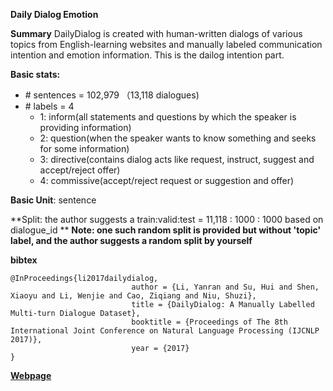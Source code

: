 **Daily Dialog Emotion**

**Summary**
DailyDialog is created with human-written dialogs of various topics from English-learning websites and manually labeled communication intention and emotion information. This is the dailog intention part.


**Basic stats:**
+ \# sentences = 102,979 （13,118 dialogues)
+ \# labels = 4
    - 1: inform(all statements and questions by which the speaker is providing information)
    - 2: question(when the speaker wants to know something and seeks for some information)
    - 3: directive(contains dialog acts like request, instruct, suggest and accept/reject offer)
    - 4: commissive(accept/reject request or suggestion and offer)

**Basic Unit**: sentence

**Split: the author suggests a train:valid:test = 11,118 : 1000 : 1000 based on dialogue_id **
**Note: one such random split is provided but without 'topic' label, and the author suggests a random split by yourself**


**bibtex**
```
@InProceedings{li2017dailydialog,
                           author = {Li, Yanran and Su, Hui and Shen, Xiaoyu and Li, Wenjie and Cao, Ziqiang and Niu, Shuzi},
                           title = {DailyDialog: A Manually Labelled Multi-turn Dialogue Dataset},
                           booktitle = {Proceedings of The 8th International Joint Conference on Natural Language Processing (IJCNLP 2017)},
                           year = {2017}
}
```

[**Webpage**](http://yanran.li/dailydialog)



